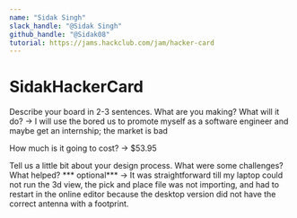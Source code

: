 ```yaml
---
name: "Sidak Singh"
slack_handle: "@Sidak Singh"
github_handle: "@Sidak08"
tutorial: https://jams.hackclub.com/jam/hacker-card
---
```


# SidakHackerCard

Describe your board in 2-3 sentences. What are you making? What will it do? 
-> I will use the bored us to promote myself as a software engineer and maybe get an internship; the market is bad 

How much is it going to cost? 
-> $53.95

Tell us a little bit about your design process. What were some challenges? What helped? *** optional*** 
-> It was straightforward till my laptop could not run the 3d view, the pick and place file was not importing, and had to restart in the online editor because the desktop version did not have the correct antenna with a footprint. 
